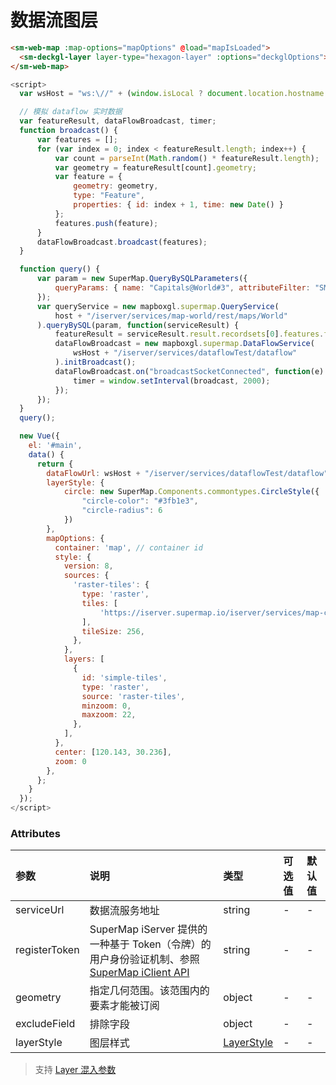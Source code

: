 # 数据流图层

<sm-iframe src="https://iclient.supermap.io/examples/component/components_dataflow_vue.html"></sm-iframe>

```html
<sm-web-map :map-options="mapOptions" @load="mapIsLoaded">
  <sm-deckgl-layer layer-type="hexagon-layer" :options="deckglOptions"></sm-deckgl-layer>
</sm-web-map>
```

```js
<script>
  var wsHost = "ws:\//" + (window.isLocal ? document.location.hostname + ":8800" : "iclsvrws.supermap.io");

  // 模拟 dataflow 实时数据
  var featureResult, dataFlowBroadcast, timer;
  function broadcast() {
      var features = [];
      for (var index = 0; index < featureResult.length; index++) {
          var count = parseInt(Math.random() * featureResult.length);
          var geometry = featureResult[count].geometry;
          var feature = {
              geometry: geometry,
              type: "Feature",
              properties: { id: index + 1, time: new Date() }
          };
          features.push(feature);
      }
      dataFlowBroadcast.broadcast(features);
  }

  function query() {
      var param = new SuperMap.QueryBySQLParameters({
          queryParams: { name: "Capitals@World#3", attributeFilter: "SMID > 0" }
      });
      var queryService = new mapboxgl.supermap.QueryService(
          host + "/iserver/services/map-world/rest/maps/World"
      ).queryBySQL(param, function(serviceResult) {
          featureResult = serviceResult.result.recordsets[0].features.features;
          dataFlowBroadcast = new mapboxgl.supermap.DataFlowService(
              wsHost + "/iserver/services/dataflowTest/dataflow"
          ).initBroadcast();
          dataFlowBroadcast.on("broadcastSocketConnected", function(e) {
              timer = window.setInterval(broadcast, 2000);
          });
      });
  }
  query();

  new Vue({
    el: '#main',
    data() {
      return {
        dataFlowUrl: wsHost + "/iserver/services/dataflowTest/dataflow",
        layerStyle: {
            circle: new SuperMap.Components.commontypes.CircleStyle({
                "circle-color": "#3fb1e3",
                "circle-radius": 6
            })
        },
        mapOptions: {
          container: 'map', // container id
          style: {
            version: 8,
            sources: {
              'raster-tiles': {
                type: 'raster',
                tiles: [
                    'https://iserver.supermap.io/iserver/services/map-china400/rest/maps/China/zxyTileImage.png?z={z}&x={x}&y={y}',
                ],
                tileSize: 256,
              },
            },
            layers: [
              {
                id: 'simple-tiles',
                type: 'raster',
                source: 'raster-tiles',
                minzoom: 0,
                maxzoom: 22,
              },
            ],
          },
          center: [120.143, 30.236],
          zoom: 0
        },
      };
    }
  });
</script>
```

### Attributes

| 参数          | 说明                                                                                                                                                                                | 类型                                                                                                                                                                                          | 可选值 | 默认值 |
| :------------ | :---------------------------------------------------------------------------------------------------------------------------------------------------------------------------------- | :-------------------------------------------------------------------------------------------------------------------------------------------------------------------------------------------- | :----- | :----- |
| serviceUrl    | 数据流服务地址                                                                                                                                                                      | string                                                                                                                                                                                        | -      | -      |
| registerToken | SuperMap iServer 提供的一种基于 Token（令牌）的用户身份验证机制、参照 [SuperMap iClient API](https://iclient.supermap.io/docs/mapboxgl/SuperMap.SecurityManager.html#.registerToken) | string                                                                                                                                                                                        | -      | -      |
| geometry      | 指定几何范围。该范围内的要素才能被订阅                                                                                                                                              | object                                                                                                                                                                                        | -      | -      |
| excludeField  | 排除字段                                                                                                                                                                            | object                                                                                                                                                                                        | -      | -      |
| layerStyle    | 图层样式                                                                                                                                                                            | [LayerStyle](/zh/api/common-types/common-types.md#layerstyle)                                         | -      | -      |

> 支持 [Layer 混入参数](/zh/api/mixin/mixin.md#layer)
